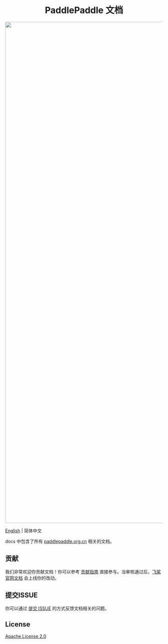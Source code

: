 <h1 align="center">PaddlePaddle 文档</h1>
<p align="center">
<img align="center" src="https://github.com/PaddlePaddle/Paddle/doc/imgs/logo.png?raw=true", width=1600>
<p>

[English](./README.md) | 简体中文

docs 中包含了所有 [paddlepaddle.org.cn](https://www.paddlepaddle.org.cn/documentation/docs/zh/guides/index_cn.html) 相关的文档。

## 贡献

我们非常欢迎你贡献文档！你可以参考 [贡献指南]() 直接参与。当审核通过后，[飞桨官网文档](https://www.paddlepaddle.org.cn/documentation/docs/zh/guides/index_cn.html) 会上线你的改动。

## 提交ISSUE 

你可以通过 [提交 ISSUE](https://github.com/PaddlePaddle/Paddle/issues/new?assignees=&labels=&template=---document-issue-.md) 的方式反馈文档相关的问题。


## License

[Apache License 2.0](LICENSE)
